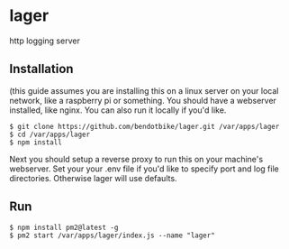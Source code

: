 # lager
 http logging server

## Installation
(this guide assumes you are installing this on a linux server on your local network, like a raspberry pi or something. You should have a webserver installed, like nginx. You can also run it locally if you'd like.
```
$ git clone https://github.com/bendotbike/lager.git /var/apps/lager
$ cd /var/apps/lager
$ npm install
```

Next you should setup a reverse proxy to run this on your machine's webserver. Set your your .env file if you'd like to specify port and log file directories. Otherwise lager will use defaults.

## Run
```
$ npm install pm2@latest -g
$ pm2 start /var/apps/lager/index.js --name "lager"
```

